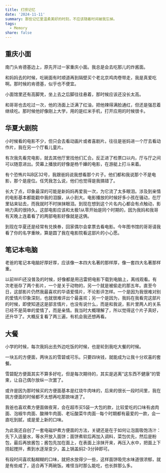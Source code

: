 ```yaml
---
title: 打捞记忆
date: '2024-11-11'
summary: 那些记忆里温柔美好的时刻，不应该随着时间被我忘掉。
tags:
  - Memory
share: false
---
```


## 重庆小面

南门头肯德基边上，原先开过一家重庆小面。我总是会去吃那儿的炸酱面。

和妈妈去的时候，吃碗面有时顺道再到隔壁买个老北京鸡肉卷带走，我是真爱吃啊。那时候的肯德基，似乎也不便宜。

小面馆里还有高脚凳，坐上去之后脚往往悬着，那时候应该还没长太高。

和哥哥也去吃过一次，他的汤面上泛满了红油，把他辣得满脸通红，但还是强忍着继续吃。那时候他好像刚上大学，用的是红米手机，打开应用的时候很卡。

## 华夏大剧院

小时候看的电影不少，但只会去看动画片或者喜剧片。往往是爸妈进一个厅去看动作片，我在另一个厅看儿童片。

有次我先看完电影，就去其他厅里找他们汇合。反正进了检票口以内，厅与厅之间可以随意进出。荧幕上播放的好像是杨千嬅的电影，在游艇上打斗来着。

有个恐怖片叫B区32号，我跟爸妈说我想看那个片子。他们都和我说那个不是电影，那个是座位。任凭我怎么说，他们也觉得是我搞错了。

长大了点，印象最深的可能是新妈妈再爱我一次，为它流了太多眼泪。涉及到亲情的电影基本都能戳中我的泪腺，从小到大。电影播放的时候好多小孩在骚动，在厅里钻来钻去，而我就时不时抹抹眼泪。到现在想到这个片名内心都会有点触动，影响力真的很持久。这部电影应该和太极1从零开始是同个时期的，因为我妈和我哥有天晚上连着看了的两部电影好像就是这俩。

到现在华夏还是经常有兑换券，回家偶尔会拿票去看电影。今年图书馆的哥哥请我看了你的名字重映，算是圆了我在电影院看这部片的小心愿。

## 笔记本电脑

老爸的笔记本电脑好厚好厚，应该像一本四大名著的那样厚，像一套四大名著那样重。

以前WiFi还没普及的时候，好像都是用迅雷把电影下载到电脑上，离线观看。有次老爸存了两个影片，一个是关于动物的，另一个就是被偷走的那五年。直至今日，这部影片仍然我最喜欢的华语爱情片，不论影评怎样。一个是因为我很难对别的爱情片印象深刻，也就很难评出个最喜欢；另一个是因为，我妈在我看完这部片的时候，即使知道这是部言情片，也没有说什么，而是和我说，影片里两人的关系已经不是简单的爱情了，而是亲情。我当时大概理解了，所以觉得这个片子真好，还升华了。大概反复看了两三遍，有机会我还想再看。

## 大餐

小学的时候，每次我妈出去外边吃饭的时候，也是轮到我吃大餐的时候。

一块五的方便面，两块五的雪碧或可乐。只要四块钱，就能成为让我十分欢喜的套餐。

雪碧配方便面其实不算多好吃，但是每次期待的，其实是逃离“这东西不健康”的管束，让自己偶尔放纵一次罢了。

或许是因为那时候买的方便面基本是红烧牛肉味的，后来的很长一段时间里，我在挑方便面的时候都不太想再吃那款味道了。

我爸也喜欢煮方便面做夜宵，会在超市买5袋一大包的款，比较爱吃的口味有卤肉面、泡椒牛肉面、酸辣牛肉面、老坛酸菜牛肉面···每个时期都有最爱的一款，会一直吃到腻，或是爱上新的口味。

为此我还自创了一套电磁炉煮方便面的方法，关键还是在于如何让泡面吸饱汤汁：先下入适量水，等水开放入面饼；面饼煮软后再加入调料，菜包优先，然后是粉包，最后再放酱包；酱包先加在面上，在表面上涂抹开来，再压入水中，把面上下捞起搅拌，煮到水逐渐变少，盖上锅盖焖2-3分钟即可。

有段时间喜欢黏糊糊的口味，就把水放得少一些，这样面饼吸完水味道很浓郁，就是有些咸了，适合再下两碗饭。难怪当时那么能吃，也长胖那么多。
